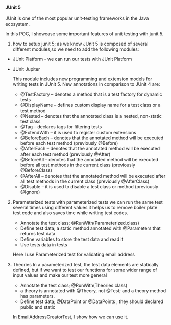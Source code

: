 #### JUnit 5
JUnit is one of the most popular unit-testing frameworks in the Java ecosystem.

In this POC, I showcase some important features of unit testing with junit 5.

1. how to setup junit 5; as we know JUnit 5 is composed of several different modules,so we need to add the following modules:

 * JUnit Platform - we can run our tests with JUnit Platform
 * JUnit Jupiter

    This module includes new programming and extension models for writing tests in JUnit 5.
    New annotations in comparison to JUnit 4 are:

    * @TestFactory – denotes a method that is a test factory for dynamic tests
    * @DisplayName – defines custom display name for a test class or a test method
    * @Nested – denotes that the annotated class is a nested, non-static test class
    * @Tag – declares tags for filtering tests
    * @ExtendWith – it is used to register custom extensions
    * @BeforeEach – denotes that the annotated method will be executed before each test method (previously @Before)
    * @AfterEach – denotes that the annotated method will be executed after each test method (previously @After)
    * @BeforeAll – denotes that the annotated method will be executed before all test methods in the current class (previously @BeforeClass)
    * @AfterAll – denotes that the annotated method will be executed after all test methods in the current class (previously @AfterClass)
    * @Disable – it is used to disable a test class or method (previously @Ignore)


2. Parameterized tests
 with parameterized tests we can run the same test several times using different values
 it helps us to remove boiler plate test code and also saves time while writing test codes.

    * Annotate the test class; @RunWith(Parameterized.class)
    * Define test data; a static method annotated with @Parameters that returns test data.
    * Define variables to store the test data and read it
    * Use tests data in tests

    Here I use Parameterized test for validating email address

3. Theories
 In a parameterized test, the test data elements are statically defined, but if we want to test our functions
 for some wider range of input values and make our test more general

   * Annotate the test class; @RunWith(Theories.class)
   * a theory is annotated with @Theory, not @Test; and a theory method has parameters.
   * Define test data; @DataPoint or @DataPoints ; they should declared public and static

    In EmailAddressCreatorTest, I show how we can use it.


